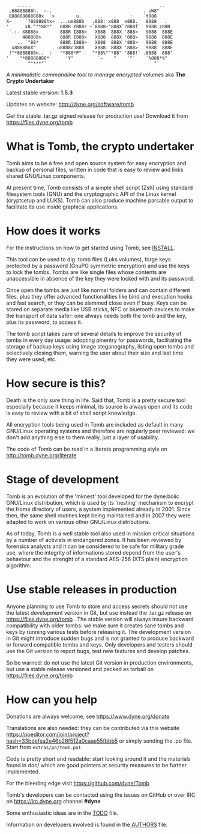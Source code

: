 
        .....                                                ..
     .H8888888h.  ~-.                                  . uW8"
     888888888888x  `>        u.      ..    .     :    `t888
    X~     `?888888hx~  ...ue888b   .888: x888  x888.   8888   .
    '      x8.^"*88*"   888R Y888r ~`8888~'888X`?888f`  9888.z88N
     `-:- X8888x        888R I888>   X888  888X '888>   9888  888E
          488888>       888R I888>   X888  888X '888>   9888  888E
        .. `"88*        888R I888>   X888  888X '888>   9888  888E
      x88888nX"      . u8888cJ888    X888  888X '888>   9888  888E
     !"*8888888n..  :   "*888*P"    "*88%""*88" '888!` .8888  888"
    '    "*88888888*      'Y"         `~    "    `"`    `%888*%"
            ^"***"`                                        "`

*A minimalistic commandline tool to manage encrypted volumes* aka **The Crypto Undertaker**

Latest stable version: **1.5.3**

Updates on website: http://dyne.org/software/tomb

Get the stable .tar.gz signed release for production use!
Download it from https://files.dyne.org/tomb

# What is Tomb, the crypto undertaker

Tomb aims to be a free and open source system for easy encryption and
backup of personal files, written in code that is easy to review and
links shared GNU/Linux components.

At present time, Tomb consists of a simple shell script (Zsh) using
standard filesystem tools (GNU) and the cryptographic API of the Linux
kernel (cryptsetup and LUKS). Tomb can also produce machine parsable
output to facilitate its use inside graphical applications.

# How does it works

For the instructions on how to get started using Tomb, see [INSTALL](INSTALL.md).

This tool can be used to dig .tomb files (Luks volumes), forge keys
protected by a password (GnuPG symmetric encryption) and use the keys
to lock the tombs. Tombs are like single files whose contents are
unaccessible in absence of the key they were locked with and its
password.

Once open the tombs are just like normal folders and can contain
different files, plus they offer advanced functionalities like bind
and execution hooks and fast search, or they can be slammed close even
if busy. Keys can be stored on separate media like USB sticks, NFC or
bluetooth devices to make the transport of data safer: one always
needs both the tomb and the key, plus its password, to access it.

The tomb script takes care of several details to improve the security
of tombs in every day usage: adopting pinentry for passwords,
facilitating the storage of backup keys using image steganography,
listing open tombs and selectively closing them, warning the user
about their size and last time they were used, etc.

# How secure is this?

Death is the only sure thing in life. Said that, Tomb is a pretty
secure tool especially because it keeps minimal, its source is always
open and its code is easy to review with a bit of shell script
knowledge.

All encryption tools being used in Tomb are included as default in
many GNU/Linux operating systems and therefore are regularly peer
reviewed: we don't add anything else to them really, just a layer of
usability.

The code of Tomb can be read in a literate programming style on
http://tomb.dyne.org/literate

# Stage of development

Tomb is an evolution of the 'mknest' tool developed for the dyne:bolic
GNU/Linux distribution, which is used by its 'nesting' mechanism to
encrypt the Home directory of users, a system implemented already in
2001. Since then, the same shell routines kept being maintained and in
2007 they were adapted to work on various other GNU/Linux distributions.

As of today, Tomb is a well stable tool also used in mission critical
situations by a number of activists in endangered zones. It has been
reviewed by forensics analysts and it can be considered to be safe for
military grade use, where the integrity of informations stored depend
from the user's behaviour and the strenght of a standard AES-256
(XTS plain) encryption algorithm.

# Use stable releases in production

Anyone planning to use Tomb to store and access secrets should not use
the latest development version in Git, but use instead the .tar.gz
release on https://files.dyne.org/tomb . The stable version will
always insure backward compatibility with older tombs: we make sure it
creates sane tombs and keys by running various tests before releasing
it. The development version in Git might introduce sudden bugs and is
not granted to produce backward or forward compatible tombs and keys.
Only developers and testers should use the Git version to report bugs,
test new features and develop patches.

So be warned: do not use the latest Git version in production
environments, but use a stable release versioned and packed as
tarball on https://files.dyne.org/tomb

# How can you help

Donations are always welcome, see https://www.dyne.org/donate

Translations are also needed: they can be contributed via this website
https://poeditor.com/join/project?hash=33bdefea2e46b26f512a0caae55fbbb5
or simply sending the .po file. Start from `extras/po/tomb.pot`.

Code is pretty short and readable: start looking around it and the
materials found in doc/ which are good pointers at security measures
to be further implemented.

For the bleeding edge visit https://github.com/dyne/Tomb

Tomb's developers can be contacted using the issues on GitHub or over
IRC on https://irc.dyne.org channel **#dyne**

Some enthusiastic ideas are in the [TODO](doc/TODO.org) file.

Information on developers involved is found in the [AUTHORS](AUTHORS.md) file.
